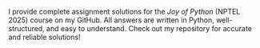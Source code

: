  

I provide complete assignment solutions for the *Joy of Python* (NPTEL 2025) course on my GitHub. All answers are written in Python, well-structured, and easy to understand. Check out my repository for accurate and reliable solutions!
